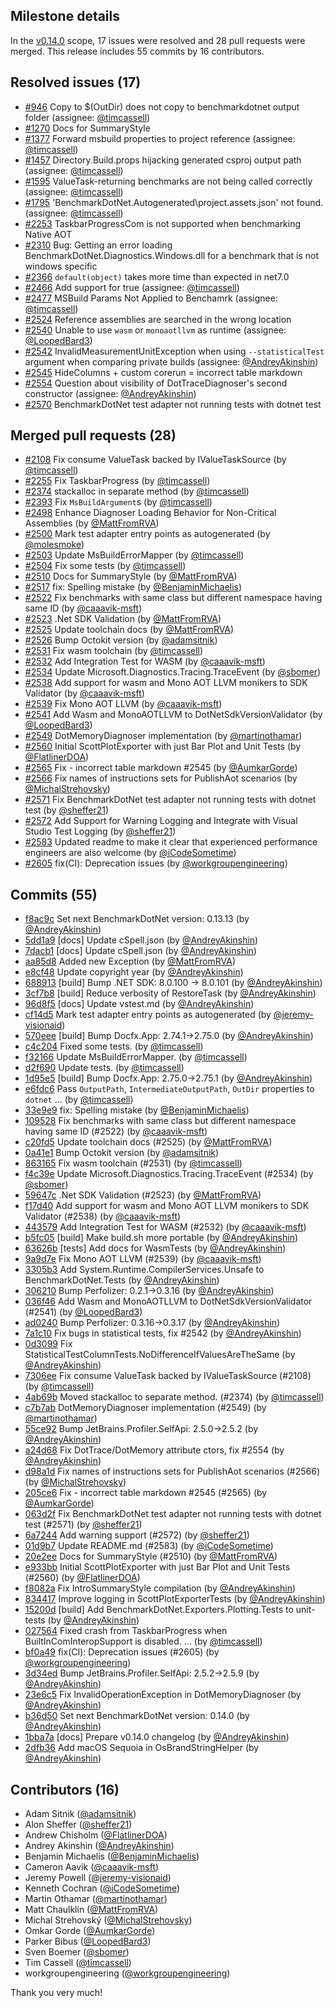 ## Milestone details

In the [v0.14.0](https://github.com/dotnet/BenchmarkDotNet/issues?q=milestone:v0.14.0) scope, 
17 issues were resolved and 28 pull requests were merged.
This release includes 55 commits by 16 contributors.

## Resolved issues (17)

* [#946](https://github.com/dotnet/BenchmarkDotNet/issues/946) Copy to $(OutDir) does not copy to benchmarkdotnet output folder (assignee: [@timcassell](https://github.com/timcassell))
* [#1270](https://github.com/dotnet/BenchmarkDotNet/issues/1270) Docs for SummaryStyle
* [#1377](https://github.com/dotnet/BenchmarkDotNet/issues/1377) Forward msbuild properties to project reference (assignee: [@timcassell](https://github.com/timcassell))
* [#1457](https://github.com/dotnet/BenchmarkDotNet/issues/1457) Directory.Build.props hijacking generated csproj output path (assignee: [@timcassell](https://github.com/timcassell))
* [#1595](https://github.com/dotnet/BenchmarkDotNet/issues/1595) ValueTask-returning benchmarks are not being called correctly (assignee: [@timcassell](https://github.com/timcassell))
* [#1795](https://github.com/dotnet/BenchmarkDotNet/issues/1795) 'BenchmarkDotNet.Autogenerated\project.assets.json' not found. (assignee: [@timcassell](https://github.com/timcassell))
* [#2253](https://github.com/dotnet/BenchmarkDotNet/issues/2253) TaskbarProgressCom is not supported when benchmarking Native AOT
* [#2310](https://github.com/dotnet/BenchmarkDotNet/issues/2310) Bug: Getting an error loading BenchmarkDotNet.Diagnostics.Windows.dll for a benchmark that is not windows specific
* [#2366](https://github.com/dotnet/BenchmarkDotNet/issues/2366) `default(object)` takes more time than expected in net7.0
* [#2466](https://github.com/dotnet/BenchmarkDotNet/issues/2466) Add support for <UseArtifactsOutput>true</UseArtifactsOutput> (assignee: [@timcassell](https://github.com/timcassell))
* [#2477](https://github.com/dotnet/BenchmarkDotNet/issues/2477) MSBuild Params Not Applied to Benchamrk (assignee: [@timcassell](https://github.com/timcassell))
* [#2524](https://github.com/dotnet/BenchmarkDotNet/issues/2524) Reference assemblies are searched in the wrong location
* [#2540](https://github.com/dotnet/BenchmarkDotNet/issues/2540) Unable to use `wasm` or `monoaotllvm` as runtime (assignee: [@LoopedBard3](https://github.com/LoopedBard3))
* [#2542](https://github.com/dotnet/BenchmarkDotNet/issues/2542) InvalidMeasurementUnitException when using `--statisticalTest` argument when comparing private builds (assignee: [@AndreyAkinshin](https://github.com/AndreyAkinshin))
* [#2545](https://github.com/dotnet/BenchmarkDotNet/issues/2545) HideColumns + custom corerun = incorrect table markdown
* [#2554](https://github.com/dotnet/BenchmarkDotNet/issues/2554) Question about visibility of DotTraceDiagnoser's second constructor (assignee: [@AndreyAkinshin](https://github.com/AndreyAkinshin))
* [#2570](https://github.com/dotnet/BenchmarkDotNet/issues/2570) BenchmarkDotNet test adapter not running tests with dotnet test

## Merged pull requests (28)

* [#2108](https://github.com/dotnet/BenchmarkDotNet/pull/2108) Fix consume ValueTask backed by IValueTaskSource (by [@timcassell](https://github.com/timcassell))
* [#2255](https://github.com/dotnet/BenchmarkDotNet/pull/2255) Fix TaskbarProgress (by [@timcassell](https://github.com/timcassell))
* [#2374](https://github.com/dotnet/BenchmarkDotNet/pull/2374) stackalloc in separate method (by [@timcassell](https://github.com/timcassell))
* [#2393](https://github.com/dotnet/BenchmarkDotNet/pull/2393) Fix `MsBuildArgument`s (by [@timcassell](https://github.com/timcassell))
* [#2498](https://github.com/dotnet/BenchmarkDotNet/pull/2498) Enhance Diagnoser Loading Behavior for Non-Critical Assemblies (by [@MattFromRVA](https://github.com/MattFromRVA))
* [#2500](https://github.com/dotnet/BenchmarkDotNet/pull/2500) Mark test adapter entry points as autogenerated (by [@molesmoke](https://github.com/molesmoke))
* [#2503](https://github.com/dotnet/BenchmarkDotNet/pull/2503) Update MsBuildErrorMapper (by [@timcassell](https://github.com/timcassell))
* [#2504](https://github.com/dotnet/BenchmarkDotNet/pull/2504) Fix some tests (by [@timcassell](https://github.com/timcassell))
* [#2510](https://github.com/dotnet/BenchmarkDotNet/pull/2510) Docs for SummaryStyle (by [@MattFromRVA](https://github.com/MattFromRVA))
* [#2517](https://github.com/dotnet/BenchmarkDotNet/pull/2517) fix: Spelling mistake (by [@BenjaminMichaelis](https://github.com/BenjaminMichaelis))
* [#2522](https://github.com/dotnet/BenchmarkDotNet/pull/2522) Fix benchmarks with same class but different namespace having same ID (by [@caaavik-msft](https://github.com/caaavik-msft))
* [#2523](https://github.com/dotnet/BenchmarkDotNet/pull/2523) .Net SDK Validation (by [@MattFromRVA](https://github.com/MattFromRVA))
* [#2525](https://github.com/dotnet/BenchmarkDotNet/pull/2525) Update toolchain docs (by [@MattFromRVA](https://github.com/MattFromRVA))
* [#2526](https://github.com/dotnet/BenchmarkDotNet/pull/2526) Bump Octokit version (by [@adamsitnik](https://github.com/adamsitnik))
* [#2531](https://github.com/dotnet/BenchmarkDotNet/pull/2531) Fix wasm toolchain (by [@timcassell](https://github.com/timcassell))
* [#2532](https://github.com/dotnet/BenchmarkDotNet/pull/2532) Add Integration Test for WASM (by [@caaavik-msft](https://github.com/caaavik-msft))
* [#2534](https://github.com/dotnet/BenchmarkDotNet/pull/2534) Update Microsoft.Diagnostics.Tracing.TraceEvent (by [@sbomer](https://github.com/sbomer))
* [#2538](https://github.com/dotnet/BenchmarkDotNet/pull/2538) Add support for wasm and Mono AOT LLVM monikers to SDK Validator (by [@caaavik-msft](https://github.com/caaavik-msft))
* [#2539](https://github.com/dotnet/BenchmarkDotNet/pull/2539) Fix Mono AOT LLVM (by [@caaavik-msft](https://github.com/caaavik-msft))
* [#2541](https://github.com/dotnet/BenchmarkDotNet/pull/2541) Add Wasm and MonoAOTLLVM to DotNetSdkVersionValidator (by [@LoopedBard3](https://github.com/LoopedBard3))
* [#2549](https://github.com/dotnet/BenchmarkDotNet/pull/2549) DotMemoryDiagnoser implementation (by [@martinothamar](https://github.com/martinothamar))
* [#2560](https://github.com/dotnet/BenchmarkDotNet/pull/2560) Initial ScottPlotExporter with just Bar Plot and Unit Tests (by [@FlatlinerDOA](https://github.com/FlatlinerDOA))
* [#2565](https://github.com/dotnet/BenchmarkDotNet/pull/2565) Fix -  incorrect table markdown #2545 (by [@AumkarGorde](https://github.com/AumkarGorde))
* [#2566](https://github.com/dotnet/BenchmarkDotNet/pull/2566) Fix names of instructions sets for PublishAot scenarios (by [@MichalStrehovsky](https://github.com/MichalStrehovsky))
* [#2571](https://github.com/dotnet/BenchmarkDotNet/pull/2571) Fix BenchmarkDotNet test adapter not running tests with dotnet test (by [@sheffer21](https://github.com/sheffer21))
* [#2572](https://github.com/dotnet/BenchmarkDotNet/pull/2572) Add Support for Warning Logging and Integrate with Visual Studio Test Logging (by [@sheffer21](https://github.com/sheffer21))
* [#2583](https://github.com/dotnet/BenchmarkDotNet/pull/2583) Updated readme to make it clear that experienced performance engineers are also welcome (by [@iCodeSometime](https://github.com/iCodeSometime))
* [#2605](https://github.com/dotnet/BenchmarkDotNet/pull/2605) fix(CI): Deprecation issues (by [@workgroupengineering](https://github.com/workgroupengineering))

## Commits (55)

* [f8ac9c](https://github.com/dotnet/BenchmarkDotNet/commit/f8ac9cf7cbdde9178d29f8544ed68ad40fd7c33d) Set next BenchmarkDotNet version: 0.13.13 (by [@AndreyAkinshin](https://github.com/AndreyAkinshin))
* [5dd1a9](https://github.com/dotnet/BenchmarkDotNet/commit/5dd1a985812d3c74f9dcca3c709be182e87c7a08) [docs] Update cSpell.json (by [@AndreyAkinshin](https://github.com/AndreyAkinshin))
* [7dacb1](https://github.com/dotnet/BenchmarkDotNet/commit/7dacb16249714932b94c60257951ef9e4371f7d5) [docs] Update cSpell.json (by [@AndreyAkinshin](https://github.com/AndreyAkinshin))
* [aa85d8](https://github.com/dotnet/BenchmarkDotNet/commit/aa85d8c93eba64a19c7e9ed3c8df3f125bd16a5f) Added new Exception (by [@MattFromRVA](https://github.com/MattFromRVA))
* [e8cf48](https://github.com/dotnet/BenchmarkDotNet/commit/e8cf488c29256a17bbc370c21f31dc7a4b9362c5) Update copyright year (by [@AndreyAkinshin](https://github.com/AndreyAkinshin))
* [688913](https://github.com/dotnet/BenchmarkDotNet/commit/688913230db0cbf6a175ed604fb517784c927f2e) [build] Bump .NET SDK: 8.0.100 -> 8.0.101 (by [@AndreyAkinshin](https://github.com/AndreyAkinshin))
* [3cf7b8](https://github.com/dotnet/BenchmarkDotNet/commit/3cf7b8da7ca1609892fc1a57f988da86bfcb2af3) [build] Reduce verbosity of RestoreTask (by [@AndreyAkinshin](https://github.com/AndreyAkinshin))
* [96d8f5](https://github.com/dotnet/BenchmarkDotNet/commit/96d8f5cb71bf5846c88eebe1d6683627505f0469) [docs] Update vstest.md (by [@AndreyAkinshin](https://github.com/AndreyAkinshin))
* [cf14d5](https://github.com/dotnet/BenchmarkDotNet/commit/cf14d594750f5c3d8c6ecf0bf04991d36c95ecc6) Mark test adapter entry points as autogenerated (by [@jeremy-visionaid](https://github.com/jeremy-visionaid))
* [570eee](https://github.com/dotnet/BenchmarkDotNet/commit/570eeefa20c8692662722cd4bf8a1b663bd361b7) [build] Bump Docfx.App: 2.74.1->2.75.0 (by [@AndreyAkinshin](https://github.com/AndreyAkinshin))
* [c4c204](https://github.com/dotnet/BenchmarkDotNet/commit/c4c204204c18bb37f8025f3bbb0c6b38df4687db) Fixed some tests. (by [@timcassell](https://github.com/timcassell))
* [f32166](https://github.com/dotnet/BenchmarkDotNet/commit/f321667bcb908117924f8b718ba1b5643933566d) Update MsBuildErrorMapper. (by [@timcassell](https://github.com/timcassell))
* [d2f690](https://github.com/dotnet/BenchmarkDotNet/commit/d2f6904d5254c2ed47d12b89146360a9014ce130) Update tests. (by [@timcassell](https://github.com/timcassell))
* [1d95e5](https://github.com/dotnet/BenchmarkDotNet/commit/1d95e558da95e837c609a25dad17c25e2d3dcda5) [build] Bump Docfx.App: 2.75.0->2.75.1 (by [@AndreyAkinshin](https://github.com/AndreyAkinshin))
* [e6fdc6](https://github.com/dotnet/BenchmarkDotNet/commit/e6fdc6b3c4d540983641f5aeca9c93308dc0da7a) Pass `OutputPath`, `IntermediateOutputPath`, `OutDir` properties to `dotnet` ... (by [@timcassell](https://github.com/timcassell))
* [33e9e9](https://github.com/dotnet/BenchmarkDotNet/commit/33e9e93a29a4d05d44dd2771049af0b1604aa551) fix: Spelling mistake (by [@BenjaminMichaelis](https://github.com/BenjaminMichaelis))
* [109528](https://github.com/dotnet/BenchmarkDotNet/commit/109528020e573ef33660e1eea5cac70de7e38e91) Fix benchmarks with same class but different namespace having same ID (#2522) (by [@caaavik-msft](https://github.com/caaavik-msft))
* [c20fd5](https://github.com/dotnet/BenchmarkDotNet/commit/c20fd51959225de1de95c086a34c3686af374727) Update toolchain docs (#2525) (by [@MattFromRVA](https://github.com/MattFromRVA))
* [0a41e1](https://github.com/dotnet/BenchmarkDotNet/commit/0a41e16424cb256caacfdaf490782be83f5b57f4) Bump Octokit version (by [@adamsitnik](https://github.com/adamsitnik))
* [863165](https://github.com/dotnet/BenchmarkDotNet/commit/8631651a33f46c68e07972bbdf72eae7736fceb0) Fix wasm toolchain (#2531) (by [@timcassell](https://github.com/timcassell))
* [f4c39e](https://github.com/dotnet/BenchmarkDotNet/commit/f4c39ee17ec1ddc55da61fd06d1bf18cb293f062) Update Microsoft.Diagnostics.Tracing.TraceEvent (#2534) (by [@sbomer](https://github.com/sbomer))
* [59647c](https://github.com/dotnet/BenchmarkDotNet/commit/59647c9f11d6e66ab596d5019e58bb4ac54498f3) .Net SDK Validation (#2523) (by [@MattFromRVA](https://github.com/MattFromRVA))
* [f17d40](https://github.com/dotnet/BenchmarkDotNet/commit/f17d40ee0c031248a9b04ab2c7238fbbd32daff4) Add support for wasm and Mono AOT LLVM monikers to SDK Validator (#2538) (by [@caaavik-msft](https://github.com/caaavik-msft))
* [443579](https://github.com/dotnet/BenchmarkDotNet/commit/4435799acc497f49c2ceba8588668e595d19044f) Add Integration Test for WASM (#2532) (by [@caaavik-msft](https://github.com/caaavik-msft))
* [b5fc05](https://github.com/dotnet/BenchmarkDotNet/commit/b5fc0595587eda8574351177ca35deb7ec79face) [build] Make build.sh more portable (by [@AndreyAkinshin](https://github.com/AndreyAkinshin))
* [63626b](https://github.com/dotnet/BenchmarkDotNet/commit/63626bb357b802c7f724744f2f29ce2921a351dc) [tests] Add docs for WasmTests (by [@AndreyAkinshin](https://github.com/AndreyAkinshin))
* [9a9d7e](https://github.com/dotnet/BenchmarkDotNet/commit/9a9d7e729059ea3a942f1b5347cecb0eeb7d1776) Fix Mono AOT LLVM (#2539) (by [@caaavik-msft](https://github.com/caaavik-msft))
* [3305b3](https://github.com/dotnet/BenchmarkDotNet/commit/3305b3459a8560194df16fec7b51451d44c7d269) Add System.Runtime.CompilerServices.Unsafe to BenchmarkDotNet.Tests (by [@AndreyAkinshin](https://github.com/AndreyAkinshin))
* [306210](https://github.com/dotnet/BenchmarkDotNet/commit/3062103e4ffd3498f7b5fbbcc68437b36aebca5a) Bump Perfolizer: 0.2.1->0.3.16 (by [@AndreyAkinshin](https://github.com/AndreyAkinshin))
* [036f46](https://github.com/dotnet/BenchmarkDotNet/commit/036f466ad93eccefcd456e22bb2c8017546b4b28) Add Wasm and MonoAOTLLVM to DotNetSdkVersionValidator (#2541) (by [@LoopedBard3](https://github.com/LoopedBard3))
* [ad0240](https://github.com/dotnet/BenchmarkDotNet/commit/ad0240c6d60850a026bfcaba85d46aa94cb3795a) Bump Perfolizer: 0.3.16->0.3.17 (by [@AndreyAkinshin](https://github.com/AndreyAkinshin))
* [7a1c10](https://github.com/dotnet/BenchmarkDotNet/commit/7a1c10dd04336499946c10754b186dc513103a4c) Fix bugs in statistical tests, fix #2542 (by [@AndreyAkinshin](https://github.com/AndreyAkinshin))
* [0d3099](https://github.com/dotnet/BenchmarkDotNet/commit/0d3099163a27ec5a34103d83a1967df7293551d0) Fix StatisticalTestColumnTests.NoDifferenceIfValuesAreTheSame (by [@AndreyAkinshin](https://github.com/AndreyAkinshin))
* [7306ee](https://github.com/dotnet/BenchmarkDotNet/commit/7306ee7defe2b3f3a69ffe0b89bb1a9af58dc76c) Fix consume ValueTask backed by IValueTaskSource (#2108) (by [@timcassell](https://github.com/timcassell))
* [4ab69b](https://github.com/dotnet/BenchmarkDotNet/commit/4ab69be430b74469359d70d4557d2ed039e661ce) Moved stackalloc to separate method. (#2374) (by [@timcassell](https://github.com/timcassell))
* [c7b7ab](https://github.com/dotnet/BenchmarkDotNet/commit/c7b7abf0ded44458ad022eacad2fd9990546cd14) DotMemoryDiagnoser implementation (#2549) (by [@martinothamar](https://github.com/martinothamar))
* [55ce92](https://github.com/dotnet/BenchmarkDotNet/commit/55ce92d7fa2aa26e463350e65b7cf6c0c2c78d97) Bump JetBrains.Profiler.SelfApi: 2.5.0->2.5.2 (by [@AndreyAkinshin](https://github.com/AndreyAkinshin))
* [a24d68](https://github.com/dotnet/BenchmarkDotNet/commit/a24d689361c44356b12892424d25bdf27d13d8da) Fix DotTrace/DotMemory attribute ctors, fix #2554 (by [@AndreyAkinshin](https://github.com/AndreyAkinshin))
* [d98a1d](https://github.com/dotnet/BenchmarkDotNet/commit/d98a1d221d8a1968d72be071193e36fad7d99eb1) Fix names of instructions sets for PublishAot scenarios (#2566) (by [@MichalStrehovsky](https://github.com/MichalStrehovsky))
* [205ce6](https://github.com/dotnet/BenchmarkDotNet/commit/205ce61313e7f1b1410d72b20951736b54c70cfd) Fix -  incorrect table markdown #2545 (#2565) (by [@AumkarGorde](https://github.com/AumkarGorde))
* [063d2f](https://github.com/dotnet/BenchmarkDotNet/commit/063d2f0dda0e3a1e0655de666d988d1b76304be4) Fix BenchmarkDotNet test adapter not running tests with dotnet test (#2571) (by [@sheffer21](https://github.com/sheffer21))
* [6a7244](https://github.com/dotnet/BenchmarkDotNet/commit/6a7244d76082f098a19785e4e3b0e0f269fed004) Add warning support (#2572) (by [@sheffer21](https://github.com/sheffer21))
* [01d9b7](https://github.com/dotnet/BenchmarkDotNet/commit/01d9b7889e13cf756068985275a3997217e4a102) Update README.md (#2583) (by [@iCodeSometime](https://github.com/iCodeSometime))
* [20e2ee](https://github.com/dotnet/BenchmarkDotNet/commit/20e2ee7ded7881659fd29143167b93925f16543d) Docs for SummaryStyle (#2510) (by [@MattFromRVA](https://github.com/MattFromRVA))
* [e933bb](https://github.com/dotnet/BenchmarkDotNet/commit/e933bb00774617d51f0bee8508937b7d945599b5) Initial ScottPlotExporter with just Bar Plot and Unit Tests (#2560) (by [@FlatlinerDOA](https://github.com/FlatlinerDOA))
* [f8082a](https://github.com/dotnet/BenchmarkDotNet/commit/f8082a2138b7cf1bda1eab8dca98d7d3c43b9946) Fix IntroSummaryStyle compilation (by [@AndreyAkinshin](https://github.com/AndreyAkinshin))
* [834417](https://github.com/dotnet/BenchmarkDotNet/commit/834417a7dbec1dbb22a99cbb5f45c9cd474e483e) Improve logging in ScottPlotExporterTests (by [@AndreyAkinshin](https://github.com/AndreyAkinshin))
* [15200d](https://github.com/dotnet/BenchmarkDotNet/commit/15200d46a1395ef6e69c39c6f3371ab0e0d96e5c) [build] Add BenchmarkDotNet.Exporters.Plotting.Tests to unit-tests (by [@AndreyAkinshin](https://github.com/AndreyAkinshin))
* [027564](https://github.com/dotnet/BenchmarkDotNet/commit/0275649d350bcdc6953215598eca775b4882ece5) ﻿Fixed crash from TaskbarProgress when BuiltInComInteropSupport is disabled. ... (by [@timcassell](https://github.com/timcassell))
* [bf0a49](https://github.com/dotnet/BenchmarkDotNet/commit/bf0a49d1f5756cd2f7cb1da56974a7ee6a5a6fdf) fix(CI): Deprecation issues (#2605) (by [@workgroupengineering](https://github.com/workgroupengineering))
* [3d34ed](https://github.com/dotnet/BenchmarkDotNet/commit/3d34edb219b84a68a377cb38b833dd30241fd5c8) Bump JetBrains.Profiler.SelfApi: 2.5.2->2.5.9 (by [@AndreyAkinshin](https://github.com/AndreyAkinshin))
* [23e6c5](https://github.com/dotnet/BenchmarkDotNet/commit/23e6c523cfe638d53508d6ca8212ca23501049ce) Fix InvalidOperationException in DotMemoryDiagnoser (by [@AndreyAkinshin](https://github.com/AndreyAkinshin))
* [b36d50](https://github.com/dotnet/BenchmarkDotNet/commit/b36d509fe0e3789708c3433e80dcf1b1b485bd87) Set next BenchmarkDotNet version: 0.14.0 (by [@AndreyAkinshin](https://github.com/AndreyAkinshin))
* [1bba7a](https://github.com/dotnet/BenchmarkDotNet/commit/1bba7af258b88c27ce0c6ab05ccb280627c60598) [docs] Prepare v0.14.0 changelog (by [@AndreyAkinshin](https://github.com/AndreyAkinshin))
* [2dfb36](https://github.com/dotnet/BenchmarkDotNet/commit/2dfb3617ce8bba61c59bf5a11bfd970e860f6b16) Add macOS Sequoia in OsBrandStringHelper (by [@AndreyAkinshin](https://github.com/AndreyAkinshin))

## Contributors (16)

* Adam Sitnik ([@adamsitnik](https://github.com/adamsitnik))
* Alon Sheffer ([@sheffer21](https://github.com/sheffer21))
* Andrew Chisholm ([@FlatlinerDOA](https://github.com/FlatlinerDOA))
* Andrey Akinshin ([@AndreyAkinshin](https://github.com/AndreyAkinshin))
* Benjamin Michaelis ([@BenjaminMichaelis](https://github.com/BenjaminMichaelis))
* Cameron Aavik ([@caaavik-msft](https://github.com/caaavik-msft))
* Jeremy Powell ([@jeremy-visionaid](https://github.com/jeremy-visionaid))
* Kenneth Cochran ([@iCodeSometime](https://github.com/iCodeSometime))
* Martin Othamar ([@martinothamar](https://github.com/martinothamar))
* Matt Chaulklin ([@MattFromRVA](https://github.com/MattFromRVA))
* Michal Strehovský ([@MichalStrehovsky](https://github.com/MichalStrehovsky))
* Omkar Gorde ([@AumkarGorde](https://github.com/AumkarGorde))
* Parker Bibus ([@LoopedBard3](https://github.com/LoopedBard3))
* Sven Boemer ([@sbomer](https://github.com/sbomer))
* Tim Cassell ([@timcassell](https://github.com/timcassell))
* workgroupengineering ([@workgroupengineering](https://github.com/workgroupengineering))

Thank you very much!

